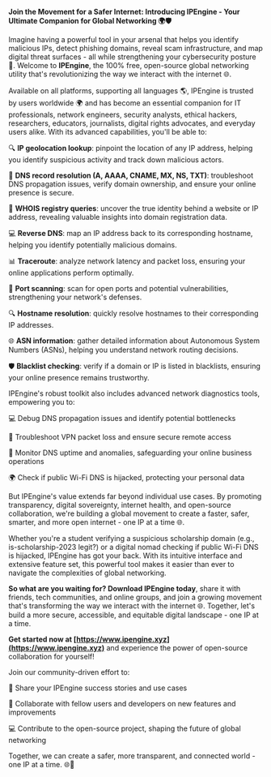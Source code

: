 **Join the Movement for a Safer Internet: Introducing IPEngine - Your Ultimate Companion for Global Networking 🌍🛡️**

Imagine having a powerful tool in your arsenal that helps you identify malicious IPs, detect phishing domains, reveal scam infrastructure, and map digital threat surfaces - all while strengthening your cybersecurity posture 🔐. Welcome to **IPEngine**, the 100% free, open-source global networking utility that's revolutionizing the way we interact with the internet 🌐.

Available on all platforms, supporting all languages 🌎, IPEngine is trusted by users worldwide 🌍 and has become an essential companion for IT professionals, network engineers, security analysts, ethical hackers, researchers, educators, journalists, digital rights advocates, and everyday users alike. With its advanced capabilities, you'll be able to:

🔍 **IP geolocation lookup**: pinpoint the location of any IP address, helping you identify suspicious activity and track down malicious actors.

📡 **DNS record resolution (A, AAAA, CNAME, MX, NS, TXT)**: troubleshoot DNS propagation issues, verify domain ownership, and ensure your online presence is secure.

🚀 **WHOIS registry queries**: uncover the true identity behind a website or IP address, revealing valuable insights into domain registration data.

💻 **Reverse DNS**: map an IP address back to its corresponding hostname, helping you identify potentially malicious domains.

📊 **Traceroute**: analyze network latency and packet loss, ensuring your online applications perform optimally.

🚫 **Port scanning**: scan for open ports and potential vulnerabilities, strengthening your network's defenses.

🔍 **Hostname resolution**: quickly resolve hostnames to their corresponding IP addresses.

🌐 **ASN information**: gather detailed information about Autonomous System Numbers (ASNs), helping you understand network routing decisions.

🛡️ **Blacklist checking**: verify if a domain or IP is listed in blacklists, ensuring your online presence remains trustworthy.

IPEngine's robust toolkit also includes advanced network diagnostics tools, empowering you to:

💻 Debug DNS propagation issues and identify potential bottlenecks

💼 Troubleshoot VPN packet loss and ensure secure remote access

🏢 Monitor DNS uptime and anomalies, safeguarding your online business operations

🌍 Check if public Wi-Fi DNS is hijacked, protecting your personal data

But IPEngine's value extends far beyond individual use cases. By promoting transparency, digital sovereignty, internet health, and open-source collaboration, we're building a global movement to create a faster, safer, smarter, and more open internet - one IP at a time 🌐.

Whether you're a student verifying a suspicious scholarship domain (e.g., is-scholarship-2023 legit?) or a digital nomad checking if public Wi-Fi DNS is hijacked, IPEngine has got your back. With its intuitive interface and extensive feature set, this powerful tool makes it easier than ever to navigate the complexities of global networking.

**So what are you waiting for? Download IPEngine today**, share it with friends, tech communities, and online groups, and join a growing movement that's transforming the way we interact with the internet 🌐. Together, let's build a more secure, accessible, and equitable digital landscape - one IP at a time.

**Get started now at [https://www.ipengine.xyz](https://www.ipengine.xyz)** and experience the power of open-source collaboration for yourself!

Join our community-driven effort to:

👥 Share your IPEngine success stories and use cases

💬 Collaborate with fellow users and developers on new features and improvements

💻 Contribute to the open-source project, shaping the future of global networking

Together, we can create a safer, more transparent, and connected world - one IP at a time. 🌐👏
